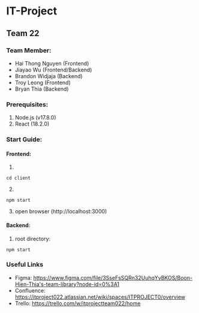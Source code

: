 # IT-Project

## Team 22

### Team Member:
- Hai Thong Nguyen (Frontend)
- Jiayao Wu (Frontend/Backend)
- Brandon Widjaja (Backend)
- Troy Leong (Frontend)
- Bryan Thia (Backend)

### Prerequisites:
1. Node.js (v17.8.0)
2. React (18.2.0)

### Start Guide:
#### Frontend:
1. 
```
cd client
```
2. 
```
npm start
```
3.  open browser (http://localhost:3000)

#### Backend:
1. root directory:
```
npm start
```

### Useful Links
- Figma: https://www.figma.com/file/3SseFsSQRn32UuhqYvBKOS/Boon-Hien-Thia's-team-library?node-id=0%3A1
- Confluence: https://itproject022.atlassian.net/wiki/spaces/ITPROJECT0/overview
- Trello: https://trello.com/w/itprojectteam022/home
